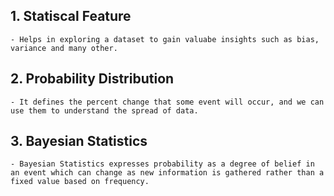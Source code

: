 ## 1. Statiscal Feature
	- Helps in exploring a dataset to gain valuabe insights such as bias, variance and many other.


## 2. Probability Distribution
	- It defines the percent change that some event will occur, and we can use them to understand the spread of data.

## 3. Bayesian Statistics
	- Bayesian Statistics expresses probability as a degree of belief in an event which can change as new information is gathered rather than a fixed value based on frequency.